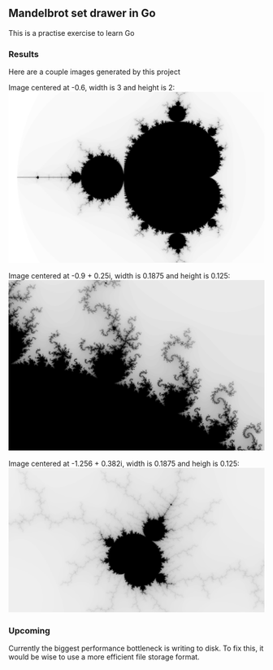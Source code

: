 ## Mandelbrot set drawer in Go
This is a practise exercise to learn Go

### Results
Here are a couple images generated by this project

Image centered at -0.6, width is 3 and height is 2:
![image](examples/full.png)

Image centered at -0.9 + 0.25i, width is 0.1875 and height is 0.125:
![image](examples/-09+025i.png)

Image centered at -1.256 + 0.382i, width is 0.1875 and heigh is 0.125:
![image](examples/-1256+0382i.png)

### Upcoming
Currently the biggest performance bottleneck is writing to disk. To fix this, it would be wise to use a more efficient file storage format.